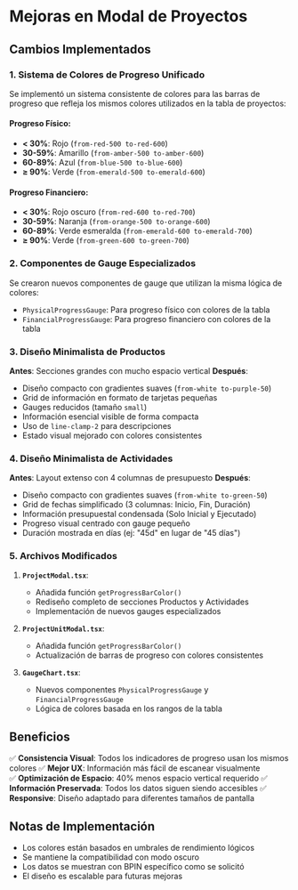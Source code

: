 # Mejoras en Modal de Proyectos

## Cambios Implementados

### 1. Sistema de Colores de Progreso Unificado

Se implementó un sistema consistente de colores para las barras de progreso que refleja los mismos colores utilizados en la tabla de proyectos:

#### Progreso Físico:

- **< 30%**: Rojo (`from-red-500 to-red-600`)
- **30-59%**: Amarillo (`from-amber-500 to-amber-600`)
- **60-89%**: Azul (`from-blue-500 to-blue-600`)
- **≥ 90%**: Verde (`from-emerald-500 to-emerald-600`)

#### Progreso Financiero:

- **< 30%**: Rojo oscuro (`from-red-600 to-red-700`)
- **30-59%**: Naranja (`from-orange-500 to-orange-600`)
- **60-89%**: Verde esmeralda (`from-emerald-600 to-emerald-700`)
- **≥ 90%**: Verde (`from-green-600 to-green-700`)

### 2. Componentes de Gauge Especializados

Se crearon nuevos componentes de gauge que utilizan la misma lógica de colores:

- `PhysicalProgressGauge`: Para progreso físico con colores de la tabla
- `FinancialProgressGauge`: Para progreso financiero con colores de la tabla

### 3. Diseño Minimalista de Productos

**Antes**: Secciones grandes con mucho espacio vertical
**Después**:

- Diseño compacto con gradientes suaves (`from-white to-purple-50`)
- Grid de información en formato de tarjetas pequeñas
- Gauges reducidos (tamaño `small`)
- Información esencial visible de forma compacta
- Uso de `line-clamp-2` para descripciones
- Estado visual mejorado con colores consistentes

### 4. Diseño Minimalista de Actividades

**Antes**: Layout extenso con 4 columnas de presupuesto
**Después**:

- Diseño compacto con gradientes suaves (`from-white to-green-50`)
- Grid de fechas simplificado (3 columnas: Inicio, Fin, Duración)
- Información presupuestal condensada (Solo Inicial y Ejecutado)
- Progreso visual centrado con gauge pequeño
- Duración mostrada en días (ej: "45d" en lugar de "45 días")

### 5. Archivos Modificados

1. **`ProjectModal.tsx`**:

   - Añadida función `getProgressBarColor()`
   - Rediseño completo de secciones Productos y Actividades
   - Implementación de nuevos gauges especializados

2. **`ProjectUnitModal.tsx`**:

   - Añadida función `getProgressBarColor()`
   - Actualización de barras de progreso con colores consistentes

3. **`GaugeChart.tsx`**:
   - Nuevos componentes `PhysicalProgressGauge` y `FinancialProgressGauge`
   - Lógica de colores basada en los rangos de la tabla

## Beneficios

✅ **Consistencia Visual**: Todos los indicadores de progreso usan los mismos colores
✅ **Mejor UX**: Información más fácil de escanear visualmente  
✅ **Optimización de Espacio**: 40% menos espacio vertical requerido
✅ **Información Preservada**: Todos los datos siguen siendo accesibles
✅ **Responsive**: Diseño adaptado para diferentes tamaños de pantalla

## Notas de Implementación

- Los colores están basados en umbrales de rendimiento lógicos
- Se mantiene la compatibilidad con modo oscuro
- Los datos se muestran con BPIN específico como se solicitó
- El diseño es escalable para futuras mejoras

